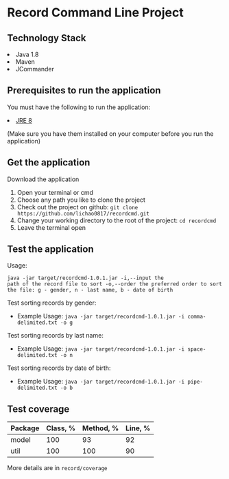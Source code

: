 # Record Command Line Project
## Technology Stack

<li>Java 1.8</li>
<li>Maven</li>
<li>JCommander</li>

## Prerequisites to run the application

You must have the following to run the application:
<li><a href="http://www.oracle.com/technetwork/java/javase/downloads/jre8-downloads-2133155.html">JRE 8</a></li>

(Make sure you have them installed on your computer before you run the application)

## Get the application

Download the application
<ol>
<li>Open your terminal or cmd</li>
<li>Choose any path you like to clone the project</li>
<li>Check out the project on github: <code>git clone https://github.com/lichao0817/recordcmd.git</code></li>
<li>Change your working directory to the root of the project: <code>cd recordcmd</code></li>
<li>Leave the terminal open</li>
</ol>

## Test the application

Usage: <pre><code>java -jar target/recordcmd-1.0.1.jar
 -i,--input               the path of the record file to sort
 -o,--order               the preferred order to sort the file: g - gender, n - last name, b - date of birth
 </code></pre>

Test sorting records by gender:
<ul>
<li>Example Usage: <code>java -jar target/recordcmd-1.0.1.jar -i comma-delimited.txt -o g</code></li>
</ul>

Test sorting records by last name:
<ul>
<li>Example Usage: <code>java -jar target/recordcmd-1.0.1.jar -i space-delimited.txt -o n</code></li>
</ul>

Test sorting records by date of birth:
<ul>
<li>Example Usage: <code>java -jar target/recordcmd-1.0.1.jar -i pipe-delimited.txt -o b</code></li>
</ul>

## Test coverage

|Package|Class, %|Method, %|Line, %|
|-------|--------|---------|-------|
|model  |100     |93       |92     |
|util   |100     |100      |90     |

More details are in <code>record/coverage</code>
